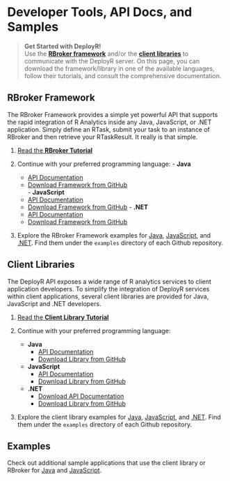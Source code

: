 # Developer Tools, API Docs, and Samples

>**Get Started with DeployR!**  
>Use the [**RBroker framework**](deployr-rbroker-framework.md) and/or the [**client libraries**](deployr-client-library.md) to communicate with the DeployR server. On this page, you can download the framework/library in one of the available languages, follow their tutorials, and consult the comprehensive documentation.

## RBroker Framework

The RBroker Framework provides a simple yet powerful API that supports the rapid integration of R Analytics inside any Java, JavaScript, or .NET application. Simply define an RTask, submit your task to an instance of RBroker and then retrieve your RTaskResult. It really is that simple.

1.   [Read the **RBroker Tutorial**](deployr-rbroker-framework.md)

1.   Continue with your preferred programming language:
	- **Java**
		- [API Documentation](http://microsoft.github.io/java-rbroker-framework/)
		- [Download Framework from GitHub](https://github.com/microsoft/java-rbroker-framework/releases)  
	- **JavaScript**
		- [API Documentation](http://microsoft.github.io/js-rbroker-framework)
		- [Download Framework from GitHub](https://github.com/Microsoft/js-rbroker-framework/releases) 
	- **.NET**
		- [API Documentation](https://github.com/Microsoft/dotnet-rbroker-framework/releases)
		- [Download Framework from GitHub](https://github.com/Microsoft/dotnet-rbroker-framework/releases)  

1.  Explore the RBroker Framework examples for [Java](https://github.com/Microsoft/java-example-rbroker-basics), [JavaScript](https://github.com/Microsoft/js-rbroker-framework), and [.NET](https://github.com/Microsoft/dotnet-rbroker-framework). Find them under the `examples` directory of each Github repository.

## Client Libraries

The DeployR API exposes a wide range of R analytics services to client application developers. To simplify the integration of DeployR services within client applications, several client libraries are provided for Java, JavaScript and .NET developers.

1.  [Read the **Client Library Tutorial**](deployr-client-library.md)

1.  Continue with your preferred programming language:

	-  **Java**
		-  [API Documentation](http://microsoft.github.io/java-client-library/)
		-  [Download Library from GitHub](https://github.com/Microsoft/java-client-library/releases)
	-  **JavaScript**
		-  [API Documentation](https://microsoft.github.io/js-client-library)
		-  [Download Library from GitHub](https://github.com/Microsoft/js-client-library/releases)
	-  **.NET**
		-  [Download API Documentation](https://github.com/Microsoft/dotnet-client-library/releases)
		-  [Download Library from GitHub](https://github.com/Microsoft/dotnet-client-library/releases)

1.  Explore the client library examples for [Java](https://github.com/Microsoft/java-example-client-basics), [JavaScript](https://github.com/Microsoft/js-client-library/releases), and [.NET](https://github.com/Microsoft/dotnet-client-library). Find them under the `examples` directory of each Github repository.

## Examples

Check out additional sample applications that use the client library or RBroker for [Java](https://github.com/microsoft/?utf8=%E2%9C%93&query=java-example) and [JavaScript](https://github.com/microsoft/?utf8=✓&query=js-example).

